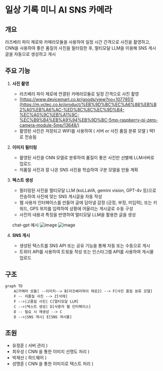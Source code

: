 # 일상 기록 미니 AI SNS 카메라

## 개요

라즈베리 파이 제로와 카메라모듈을 사용하여 일정 시간 간격으로 사진을 촬영하고, CNN을 사용하여 좋은 품질의 사진을 필터링한 후, 멀티모달 LLM을 이용해 SNS 게시글을 자동으로 생성하고 게시

## 주요 기능

1. **사진 촬영**
   - 라즈베리 파이 제로에 연결된 카메라모듈로 일정 간격으로 사진 촬영
   - [https://www.devicemart.co.kr/goods/view?no=1077951](https://m.vctec.co.kr/product/%EB%9D%BC%EC%A6%88%EB%B2%A0%EB%A6%AC-%ED%8C%8C%EC%9D%B4-%EC%A0%9C%EB%A1%9C-%EC%B9%B4%EB%A9%94%EB%9D%BC-5mp-raspberry-pi-zero-camera-module-5mp/13648/)
   - 촬영된 사진은 저장되고 WIFI를 사용하여 ( 서버 or 사진 품질 분류 모델 ) 택1 로 전송됨

2. **이미지 필터링**
   - 촬영된 사진을 CNN 모델로 분류하여 품질이 좋은 사진만 선별해 LLM서버로 업로드
   - 저품질 사진과 잘 나온 SNS 사진을 학습하여 구분 모델을 만들 계획

3. **텍스트 생성**
   - 필터링된 사진을 멀티모달 LLM (koLLaVA, gemini vision, GPT-4v 등)으로 전송하여 사진에 맞는 SNS 게시글을 자동 작성
   - 웹 사용자 인터페이스를 만들어 글에 담아낼 감정 (긍정, 부정, 미입력), 또는 키워드, GPS 위치를 입력하여 상황에 어울리는 게시글로 수동 구성
   - 사진의 내용과 특징을 반영하여 멀티모달 LLM을 활용한 글을 생성

   chat-gpt 예시
![image](https://github.com/NooriDoori/cam/assets/112747810/b00aad54-744d-4a61-9f86-b160d7325195)
![image](https://github.com/NooriDoori/cam/assets/112747810/647512fc-fca0-4ba2-8084-4b807bac89d2)
4. **SNS 게시**
   - 생성된 텍스트를 SNS API 또는 공유 기능을 통해 자동 또는 수동으로 게시
   - 트위터 API를 사용하여 트윗을 작성 또는 인스타그램 API를 사용하여 게시물 업로드

## 구조

```mermaid
graph TD
    A[카메라 모듈] --이미지--> B[라즈베리파이 제로2] --> F[사진 품질 분류 모델]
    F -- 저품질 사진 --> Z[삭제]
    F -->|고품질 사진| C[멀티모달 LLM]
    C -->|텍스트 생성| D[사용자 웹 인터페이스]
    D -- 필요 시 재생성 --> C
    D -->|SNS 게시| E[SNS 게시물]

```

## 조원
- 유정훈 ( 서버 관리 ) 
- 최우성 ( CNN 을 통한 이미지 선명도 처리 )
- 박재선 ( 하드웨어 )
- 성명훈 ( CNN 을 통한 이미지로 택스트 처리 )
